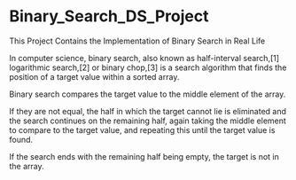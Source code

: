 # Binary_Search_DS_Project
This Project Contains the Implementation of Binary Search in Real Life

In computer science, binary search, also known as half-interval search,[1] logarithmic search,[2] or binary chop,[3]
is a search algorithm that finds the position of a target value within a sorted array.

Binary search compares the target value to the middle element of the array.

If they are not equal, the half in which the target cannot lie is eliminated and the search continues on the remaining half, again taking the middle element to compare to the target value, and repeating this until the target value is found. 

If the search ends with the remaining half being empty, the target is not in the array.
